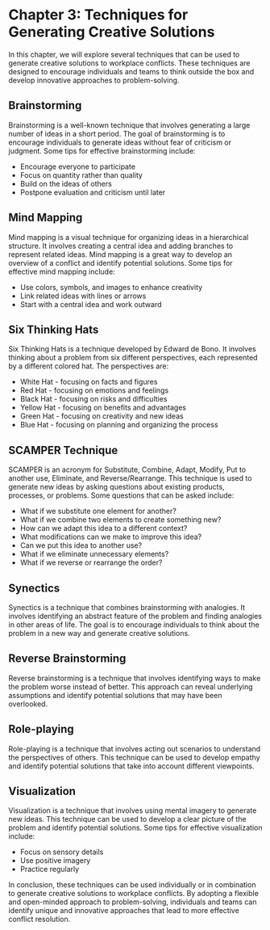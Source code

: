 Chapter 3: Techniques for Generating Creative Solutions
=======================================================

In this chapter, we will explore several techniques that can be used to generate creative solutions to workplace conflicts. These techniques are designed to encourage individuals and teams to think outside the box and develop innovative approaches to problem-solving.

Brainstorming
-------------

Brainstorming is a well-known technique that involves generating a large number of ideas in a short period. The goal of brainstorming is to encourage individuals to generate ideas without fear of criticism or judgment. Some tips for effective brainstorming include:

* Encourage everyone to participate
* Focus on quantity rather than quality
* Build on the ideas of others
* Postpone evaluation and criticism until later

Mind Mapping
------------

Mind mapping is a visual technique for organizing ideas in a hierarchical structure. It involves creating a central idea and adding branches to represent related ideas. Mind mapping is a great way to develop an overview of a conflict and identify potential solutions. Some tips for effective mind mapping include:

* Use colors, symbols, and images to enhance creativity
* Link related ideas with lines or arrows
* Start with a central idea and work outward

Six Thinking Hats
-----------------

Six Thinking Hats is a technique developed by Edward de Bono. It involves thinking about a problem from six different perspectives, each represented by a different colored hat. The perspectives are:

* White Hat - focusing on facts and figures
* Red Hat - focusing on emotions and feelings
* Black Hat - focusing on risks and difficulties
* Yellow Hat - focusing on benefits and advantages
* Green Hat - focusing on creativity and new ideas
* Blue Hat - focusing on planning and organizing the process

SCAMPER Technique
-----------------

SCAMPER is an acronym for Substitute, Combine, Adapt, Modify, Put to another use, Eliminate, and Reverse/Rearrange. This technique is used to generate new ideas by asking questions about existing products, processes, or problems. Some questions that can be asked include:

* What if we substitute one element for another?
* What if we combine two elements to create something new?
* How can we adapt this idea to a different context?
* What modifications can we make to improve this idea?
* Can we put this idea to another use?
* What if we eliminate unnecessary elements?
* What if we reverse or rearrange the order?

Synectics
---------

Synectics is a technique that combines brainstorming with analogies. It involves identifying an abstract feature of the problem and finding analogies in other areas of life. The goal is to encourage individuals to think about the problem in a new way and generate creative solutions.

Reverse Brainstorming
---------------------

Reverse brainstorming is a technique that involves identifying ways to make the problem worse instead of better. This approach can reveal underlying assumptions and identify potential solutions that may have been overlooked.

Role-playing
------------

Role-playing is a technique that involves acting out scenarios to understand the perspectives of others. This technique can be used to develop empathy and identify potential solutions that take into account different viewpoints.

Visualization
-------------

Visualization is a technique that involves using mental imagery to generate new ideas. This technique can be used to develop a clear picture of the problem and identify potential solutions. Some tips for effective visualization include:

* Focus on sensory details
* Use positive imagery
* Practice regularly

In conclusion, these techniques can be used individually or in combination to generate creative solutions to workplace conflicts. By adopting a flexible and open-minded approach to problem-solving, individuals and teams can identify unique and innovative approaches that lead to more effective conflict resolution.
